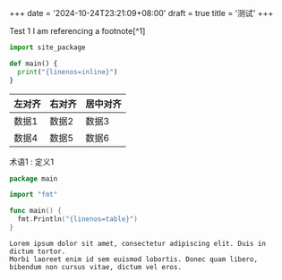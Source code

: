 +++
date = '2024-10-24T23:21:09+08:00'
draft = true
title = '测试'
+++

Test 1
I am referencing a footnote[^1]

```python {linenos=inline}
import site_package

def main() {
  print("{linenos=inline}")
}
```

| 左对齐   | 右对齐   | 居中对齐   |
|:---------|:--------|:----------|
| 数据1    | 数据2   | 数据3      |
| 数据4    | 数据5   | 数据6      |

术语1
: 定义1


```go {linenos=table}
package main

import "fmt"

func main() {
  fmt.Println("{linenos=table}")
}
```

```
Lorem ipsum dolor sit amet, consectetur adipiscing elit. Duis in dictum tortor.
Morbi laoreet enim id sem euismod lobortis. Donec quam libero, bibendum non cursus vitae, dictum vel eros.
```